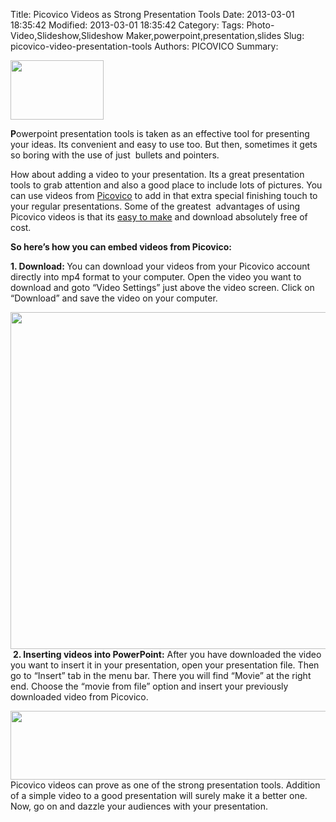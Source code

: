
Title: Picovico Videos as Strong Presentation Tools
Date: 2013-03-01 18:35:42
Modified: 2013-03-01 18:35:42
Category: 
Tags: Photo-Video,Slideshow,Slideshow Maker,powerpoint,presentation,slides
Slug: picovico-video-presentation-tools
Authors: PICOVICO
Summary: 


<a href="http://www.picovico.com/blog/wp-content/uploads/2013/03/powerpoint_video.png"><img class="wp-image-379 alignleft" title="powerpoint_video" src="http://www.picovico.com/blog/wp-content/uploads/2013/03/powerpoint_video.png" alt="" width="149" height="95" /></a>

<strong>P</strong>owerpoint presentation tools is taken as an effective tool for presenting your ideas. Its convenient and easy to use too. But then, sometimes it gets so boring with the use of just  bullets and pointers.

How about adding a video to your presentation. Its a great presentation tools to grab attention and also a good place to include lots of pictures. You can use videos from <a title="Picovico" href="http://www.picovico.com" target="_blank">Picovico</a> to add in that extra special finishing touch to your regular presentations. Some of the greatest  advantages of using Picovico videos is that its <a href="http://www.picovico.com/blog/how-to-make-a-video.html" target="_blank">easy to make</a> and download absolutely free of cost.

<strong>So here’s how you can embed videos from Picovico:</strong>

<strong></strong><strong>1. Download:
</strong>You can download your videos from your Picovico account directly into mp4 format to your computer. Open the video you want to download and goto “Video Settings” just above the video screen. Click on “Download” and save the video on your computer.

<a href="http://www.picovico.com/blog/wp-content/uploads/2013/03/picovico_download.png"><img class="aligncenter size-full wp-image-373" title="picovico_download" src="http://www.picovico.com/blog/wp-content/uploads/2013/03/picovico_download.png" alt="" width="851" height="539" /></a> <strong>2. Inserting videos into PowerPoint:</strong>
After you have downloaded the video you want to insert it in your presentation, open your presentation file. Then go to “Insert” tab in the menu bar. There you will find “Movie” at the right end. Choose the “movie from file” option and insert your previously downloaded video from Picovico.

<img class="aligncenter" src="https://lh6.googleusercontent.com/7bml2nb8_w4vxIKbMmgmn62ESepuASdtHUgKo7IO3_vyjVnaSbgmUUZSnwNOPq9uYM4Oztjo_Bq2Hikf3Z5v12sxqIaVYs7gjmuATHm-jh3bJpeZqBv4jmfVeToj9B2c2Q" alt="" width="624px;" height="110px;" />
Picovico videos can prove as one of the strong presentation tools. Addition of a simple video to a good presentation will surely make it a better one. Now, go on and dazzle your audiences with your presentation.